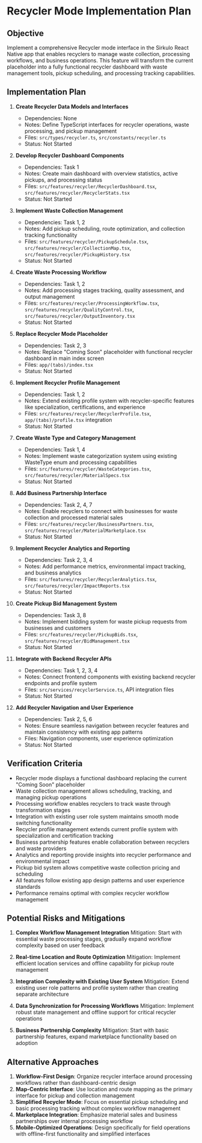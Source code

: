 # Recycler Mode Implementation Plan

## Objective
Implement a comprehensive Recycler mode interface in the Sirkulo React Native app that enables recyclers to manage waste collection, processing workflows, and business operations. This feature will transform the current placeholder into a fully functional recycler dashboard with waste management tools, pickup scheduling, and processing tracking capabilities.

## Implementation Plan

1. **Create Recycler Data Models and Interfaces**
   - Dependencies: None
   - Notes: Define TypeScript interfaces for recycler operations, waste processing, and pickup management
   - Files: `src/types/recycler.ts`, `src/constants/recycler.ts`
   - Status: Not Started

2. **Develop Recycler Dashboard Components**
   - Dependencies: Task 1
   - Notes: Create main dashboard with overview statistics, active pickups, and processing status
   - Files: `src/features/recycler/RecyclerDashboard.tsx`, `src/features/recycler/RecyclerStats.tsx`
   - Status: Not Started

3. **Implement Waste Collection Management**
   - Dependencies: Task 1, 2
   - Notes: Add pickup scheduling, route optimization, and collection tracking functionality
   - Files: `src/features/recycler/PickupSchedule.tsx`, `src/features/recycler/CollectionMap.tsx`, `src/features/recycler/PickupHistory.tsx`
   - Status: Not Started

4. **Create Waste Processing Workflow**
   - Dependencies: Task 1, 2
   - Notes: Add processing stages tracking, quality assessment, and output management
   - Files: `src/features/recycler/ProcessingWorkflow.tsx`, `src/features/recycler/QualityControl.tsx`, `src/features/recycler/OutputInventory.tsx`
   - Status: Not Started

5. **Replace Recycler Mode Placeholder**
   - Dependencies: Task 2, 3
   - Notes: Replace "Coming Soon" placeholder with functional recycler dashboard in main index screen
   - Files: `app/(tabs)/index.tsx`
   - Status: Not Started

6. **Implement Recycler Profile Management**
   - Dependencies: Task 1, 2
   - Notes: Extend existing profile system with recycler-specific features like specialization, certifications, and experience
   - Files: `src/features/recycler/RecyclerProfile.tsx`, `app/(tabs)/profile.tsx` integration
   - Status: Not Started

7. **Create Waste Type and Category Management**
   - Dependencies: Task 1, 4
   - Notes: Implement waste categorization system using existing WasteType enum and processing capabilities
   - Files: `src/features/recycler/WasteCategories.tsx`, `src/features/recycler/MaterialSpecs.tsx`
   - Status: Not Started

8. **Add Business Partnership Interface**
   - Dependencies: Task 2, 4, 7
   - Notes: Enable recyclers to connect with businesses for waste collection and processed material sales
   - Files: `src/features/recycler/BusinessPartners.tsx`, `src/features/recycler/MaterialMarketplace.tsx`
   - Status: Not Started

9. **Implement Recycler Analytics and Reporting**
   - Dependencies: Task 2, 3, 4
   - Notes: Add performance metrics, environmental impact tracking, and business analytics
   - Files: `src/features/recycler/RecyclerAnalytics.tsx`, `src/features/recycler/ImpactReports.tsx`
   - Status: Not Started

10. **Create Pickup Bid Management System**
    - Dependencies: Task 3, 8
    - Notes: Implement bidding system for waste pickup requests from businesses and customers
    - Files: `src/features/recycler/PickupBids.tsx`, `src/features/recycler/BidManagement.tsx`
    - Status: Not Started

11. **Integrate with Backend Recycler APIs**
    - Dependencies: Task 1, 2, 3, 4
    - Notes: Connect frontend components with existing backend recycler endpoints and profile system
    - Files: `src/services/recyclerService.ts`, API integration files
    - Status: Not Started

12. **Add Recycler Navigation and User Experience**
    - Dependencies: Task 2, 5, 6
    - Notes: Ensure seamless navigation between recycler features and maintain consistency with existing app patterns
    - Files: Navigation components, user experience optimization
    - Status: Not Started

## Verification Criteria
- Recycler mode displays a functional dashboard replacing the current "Coming Soon" placeholder
- Waste collection management allows scheduling, tracking, and managing pickup operations
- Processing workflow enables recyclers to track waste through transformation stages
- Integration with existing user role system maintains smooth mode switching functionality
- Recycler profile management extends current profile system with specialization and certification tracking
- Business partnership features enable collaboration between recyclers and waste providers
- Analytics and reporting provide insights into recycler performance and environmental impact
- Pickup bid system allows competitive waste collection pricing and scheduling
- All features follow existing app design patterns and user experience standards
- Performance remains optimal with complex recycler workflow management

## Potential Risks and Mitigations

1. **Complex Workflow Management Integration**
   Mitigation: Start with essential waste processing stages, gradually expand workflow complexity based on user feedback

2. **Real-time Location and Route Optimization**
   Mitigation: Implement efficient location services and offline capability for pickup route management

3. **Integration Complexity with Existing User System**
   Mitigation: Extend existing user role patterns and profile system rather than creating separate architecture

4. **Data Synchronization for Processing Workflows**
   Mitigation: Implement robust state management and offline support for critical recycler operations

5. **Business Partnership Complexity**
   Mitigation: Start with basic partnership features, expand marketplace functionality based on adoption

## Alternative Approaches

1. **Workflow-First Design**: Organize recycler interface around processing workflows rather than dashboard-centric design
2. **Map-Centric Interface**: Use location and route mapping as the primary interface for pickup and collection management
3. **Simplified Recycler Mode**: Focus on essential pickup scheduling and basic processing tracking without complex workflow management
4. **Marketplace Integration**: Emphasize material sales and business partnerships over internal processing workflow
5. **Mobile-Optimized Operations**: Design specifically for field operations with offline-first functionality and simplified interfaces